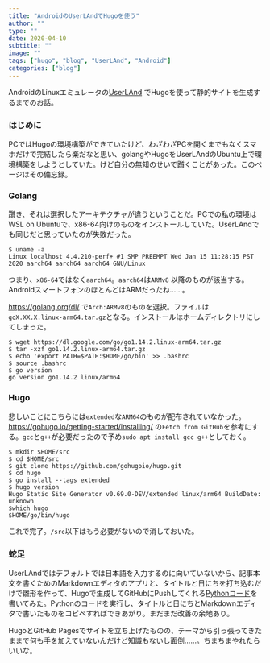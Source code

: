 ```yaml
---
title: "AndroidのUserLAndでHugoを使う"
author: ""
type: ""
date: 2020-04-10
subtitle: ""
image: ""
tags: ["hugo", "blog", "UserLAnd", "Android"]
categories: ["blog"]
---
```

AndroidのLinuxエミュレータの[UserLAnd](https://play.google.com/store/apps/details?id=tech.ula)
でHugoを使って静的サイトを生成するまでのお話。
<!--more-->
### はじめに
PCではHugoの環境構築ができていたけど、わざわざPCを開くまでもなくスマホだけで完結したら楽だなと思い、golangやHugoをUserLAndのUbuntu上で環境構築をしようとしていた。けど自分の無知のせいで躓くことがあった。このページはその備忘録。

### Golang
躓き、それは選択したアーキテクチャが違うということだ。PCでの私の環境はWSL on Ubuntuで、x86-64向けのものをインストールしていた。UserLAndでも同じだと思っていたのが失敗だった。


````
$ uname -a
Linux localhost 4.4.210-perf+ #1 SMP PREEMPT Wed Jan 15 11:28:15 PST 2020 aarch64 aarch64 aarch64 GNU/Linux
````

つまり、`x86-64`ではなく`aarch64`。`aarch64`は`ARMv8` 以降のものが該当する。AndroidスマートフォンのほとんどはARMだったね……。

https://golang.org/dl/ で`Arch:ARMv8`のものを選択。ファイルは`goX.XX.X.linux-arm64.tar.gz`となる。インストールはホームディレクトリにしてしまった。

````
$ wget https://dl.google.com/go/go1.14.2.linux-arm64.tar.gz
$ tar -xzf go1.14.2.linux-arm64.tar.gz
$ echo 'export PATH=$PATH:$HOME/go/bin' >> .bashrc
$ source .bashrc
$ go version
go version go1.14.2 linux/arm64
````

### Hugo
悲しいことにこちらには`extended`な`ARM64`のものが配布されていなかった。https://gohugo.io/getting-started/installing/ の`Fetch from GitHub`を参考にする。`gcc`と`g++`が必要だったので予め`sudo apt install gcc g++`としておく。

````
$ mkdir $HOME/src
$ cd $HOME/src
$ git clone https://github.com/gohugoio/hugo.git
$ cd hugo
$ go install --tags extended
$ hugo version
Hugo Static Site Generator v0.69.0-DEV/extended linux/arm64 BuildDate: unknown
$which hugo
$HOME/go/bin/hugo
````

これで完了。`/src`以下はもう必要がないので消しておいた。

### 蛇足
UserLAndではデフォルトでは日本語を入力するのに向いていないから、記事本文を書くためのMarkdownエディタのアプリと、タイトルと日にちを打ち込むだけで雛形を作って、Hugoで生成してGitHubにPushしてくれる[Pythonコード](https://github.com/blank71/blog-blank71/blob/master/hugo-new.py)を書いてみた。Pythonのコードを実行し、タイトルと日にちとMarkdownエディタで書いたものをコピペすればできあがり。まだまだ改善の余地あり。

HugoとGitHub Pagesでサイトを立ち上げたものの、テーマから引っ張ってきたままで何も手を加えていないんだけど知識もないし面倒……。ちまちまやれたらいいな。
